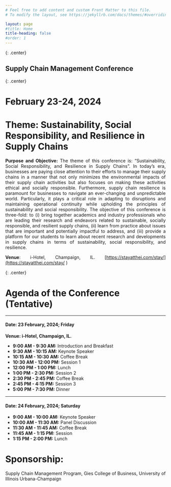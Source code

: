 ```yaml
---
# Feel free to add content and custom Front Matter to this file.
# To modify the layout, see https://jekyllrb.com/docs/themes/#overriding-theme-defaults

layout: page
#title: Home
title-heading: false
#order: 1
---
```



<style>
.center {
  text-align: center;
}

.right {
  text-align: right;
}

.left {
  text-align: left;
}

.justify {
  text-align: justify;
}

p {
  text-align: justify;
  /* Additional styling properties for paragraphs */
}

ul, ol {
  text-align: justify;
  /* Additional styling properties for lists */
}
</style>

{: .center}
## Supply Chain Management Conference

{: .center}
# February 23-24, 2024

# **Theme:** Sustainability, Social Responsibility, and Resilience in Supply Chains

**Purpose and Objective:** The theme of this conference is: “Sustainability, Social Responsibility, and Resilience in Supply Chains”. In today’s era, businesses are paying close attention to their efforts to manage their supply chains in a manner that not only minimizes the environmental impacts of their supply chain activities but also focuses on making these activities ethical and socially responsible. Furthermore, supply chain resilience is paramount for businesses to navigate an ever-changing and unpredictable world. Particularly, it plays a critical role in adapting to disruptions and maintaining operational continuity while upholding the principles of sustainability and social responsibility. The objective of this conference is three-fold: to (i) bring together academics and industry professionals who are leading their research and endeavors related to sustainable, socially responsible, and resilient supply chains, (ii) learn from practice about issues that are important and potentially impactful to address, and (iii) provide a platform for our students to learn about recent research and developments in supply chains in terms of sustainability, social responsibility, and resilience.


**Venue**: i-Hotel, Champaign, IL. [https://stayatthei.com/stay/](https://stayatthei.com/stay/ )


{: .center}
# Agenda of the Conference (Tentative)

---

#### **Date: 23 February, 2024; Friday**
**Venue: i-Hotel, Champaign, IL.**

- **9:00 AM - 9:30 AM:** Introduction and Breakfast
- **9:30 AM - 10:15 AM:** Keynote Speaker
- **10:15 AM - 10:30 AM:** Coffee Break
- **10:30 AM - 12:00 PM:** Session 1
- **12:00 PM - 1:00 PM:** Lunch
- **1:00 PM - 2:30 PM:** Session 2
- **2:30 PM - 2:45 PM:** Coffee Break
- **2:45 PM - 4:15 PM:** Session 3
- **5:00 PM - 7:30 PM:** Dinner

---

#### **Date: 24 February, 2024; Saturday**

- **9:00 AM - 10:00 AM:** Keynote Speaker
- **10:00 AM - 11:30 AM:** Panel Discussion
- **11:30 AM - 11:45 AM:** Coffee Break
- **11:45 AM - 1:15 PM:** Session
- **1:15 PM - 2:00 PM:** Lunch


# **Sponsorship**: 

Supply Chain Management Program, Gies College of Business, University of Illinois Urbana-Champaign

